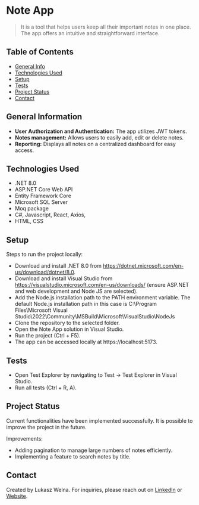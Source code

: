 # Note App
> It is a tool that helps users keep all their important notes in one place. The app offers an intuitive and straightforward interface.

## Table of Contents
* [General Info](#general-information)
* [Technologies Used](#technologies-used)
* [Setup](#setup)
* [Tests](#tests)
* [Project Status](#project-status)
* [Contact](#contact)

## General Information
- **User Authorization and Authentication:** The app utilizes JWT tokens.
- **Notes management:** Allows users to easily add, edit or delete notes.
- **Reporting:** Displays all notes on a centralized dashboard for easy access.

## Technologies Used
- .NET 8.0
- ASP.NET Core Web API
- Entity Framework Core
- Microsoft SQL Server
- Moq package
- C#, Javascript, React, Axios, 
- HTML, CSS

## Setup
Steps to run the project locally:
- Download and install .NET 8.0 from https://dotnet.microsoft.com/en-us/download/dotnet/8.0.
- Download and install Visual Studio from https://visualstudio.microsoft.com/en-us/downloads/ (ensure ASP.NET and web development and Node JS are selected).
- Add the Node.js installation path to the PATH environment variable. The default Node.js installation path in this case is C:\Program Files\Microsoft Visual Studio\2022\Community\MSBuild\Microsoft\VisualStudio\NodeJs
- Clone the repository to the selected folder.
- Open the Note App solution in Visual Studio.
- Run the project (Ctrl + F5).
- The app can be accessed locally at https://localhost:5173.

## Tests
- Open Test Explorer by navigating to Test -> Test Explorer in Visual Studio.
- Run all tests (Ctrl + R, A).

## Project Status
Current functionalities have been implemented successfully.
It is possible to improve the project in the future.

Improvements:
- Adding pagination to manage large numbers of notes efficiently.
- Implementing a feature to search notes by title.

## Contact
Created by Lukasz Welna. For inquiries, please reach out on [LinkedIn](https://www.linkedin.com/in/lukasz-welna) or [Website](https://lukasz-welna.profesjonalnyprogramista.pl/).
